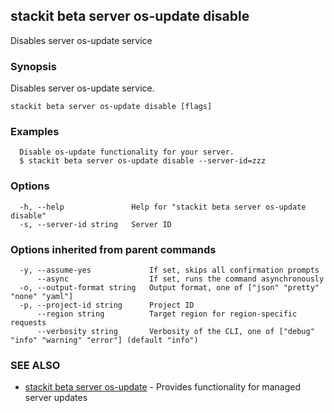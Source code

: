 ## stackit beta server os-update disable

Disables server os-update service

### Synopsis

Disables server os-update service.

```
stackit beta server os-update disable [flags]
```

### Examples

```
  Disable os-update functionality for your server.
  $ stackit beta server os-update disable --server-id=zzz
```

### Options

```
  -h, --help               Help for "stackit beta server os-update disable"
  -s, --server-id string   Server ID
```

### Options inherited from parent commands

```
  -y, --assume-yes             If set, skips all confirmation prompts
      --async                  If set, runs the command asynchronously
  -o, --output-format string   Output format, one of ["json" "pretty" "none" "yaml"]
  -p, --project-id string      Project ID
      --region string          Target region for region-specific requests
      --verbosity string       Verbosity of the CLI, one of ["debug" "info" "warning" "error"] (default "info")
```

### SEE ALSO

* [stackit beta server os-update](./stackit_beta_server_os-update.md)	 - Provides functionality for managed server updates

